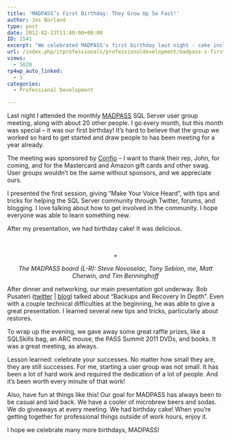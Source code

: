 ```yaml
---
title: 'MADPASS’s First Birthday: They Grow Up So Fast!'
author: Jes Borland
type: post
date: 2012-02-23T11:49:00+00:00
ID: 1541
excerpt: "We celebrated MADPASS's first birthday last night - cake included!"
url: /index.php/itprofessionals/professionaldevelopment/madpass-s-first-birthday-they/
views:
  - 5020
rp4wp_auto_linked:
  - 1
categories:
  - Professional Development

---
```

Last night I attended the monthly [MADPASS][1] SQL Server user group meeting, along with about 20 other people. I go every month, but this month was special – it was our first birthday! It’s hard to believe that the group we worked so hard to get started and draw people to has been meeting for a year already.

The meeting was sponsored by [Confio][2] – I want to thank their rep, John, for coming, and for the Mastercard and Amazon gift cards and other swag. User groups wouldn’t be the same without sponsors, and we appreciate ours.

I presented the first session, giving “Make Your Voice Heard”, with tips and tricks for helping the SQL Server community through Twitter, forums, and blogging. I love talking about how to get involved in the community. I hope everyone was able to learn something new.

After my presentation, we had birthday cake! It was delicious.

 

<p style="text-align: center;">
  <img src="/wp-content/uploads/users/grrlgeek/MADPASS birthday small.jpg?mtime=1330004813" alt="" />+
</p>

<p style="text-align: center;">
  <em>The MADPASS board (L-R): Steve Novoselac, Tony Sebion, me, Matt Cherwin, and Tim Benninghoff</em>
</p>

After dinner and networking, our main presentation got underway. Bob Pusateri ([twitter][3] | [blog][4]) talked about “Backups and Recovery In Depth”. Even with a couple technical difficulties at the beginning, he was able to give a great presentation. I learned several new tips and tricks, particularly about restores.

To wrap up the evening, we gave away some great raffle prizes, like a SQLSkills bag, an ARC mouse, the PASS Summit 2011 DVDs, and books. It was a great meeting, as always.

Lesson learned: celebrate your successes. No matter how small they are, they are still successes. For me, starting a user group was not small. It has been a lot of hard work and required the dedication of a lot of people. And it’s been worth every minute of that work!

Also, have fun at things like this! Our goal for MADPASS has always been to be casual and laid back. We have a cooler of microbrew beers and sodas. We do giveaways at every meeting. We had birthday cake! When you’re getting together for professional things outside of work hours, enjoy it.

I hope we celebrate many more birthdays, MADPASS!

 [1]: http://madpass.org/
 [2]: http://confio.com/
 [3]: http://twitter.com/sqlbob
 [4]: http://bobpusateri.com/